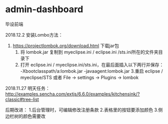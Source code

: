 # admin-dashboard
毕设前端

2018.12.2
安装Lombo方法：
1. https://projectlombok.org/download.html 下载jar包
    1. 将 lombok.jar 复制到 myeclipse.ini / eclipse.ini /sts.ini所在的文件夹目录下
    2. 打开 eclipse.ini / myeclipse.ini/sts.ini，在最后面插入以下两行并保存：
        -Xbootclasspath/a:lombok.jar
        -javaagent:lombok.jar
    3.重启 eclipse / myeclipse/STS
或者
File → settings → Plugins -> lombok

2018.11.27
明天任务：http://examples.sencha.com/extjs/6.6.0/examples/kitchensink/?classic#tree-list

后期改进：
1.后台管理时，可编辑修改注册条款
2.表格里的按钮要添加颜色
3.侧边栏树的颜色需要改